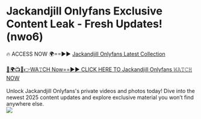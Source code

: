 # Jackandjill Onlyfans Exclusive Content Leak - Fresh Updates! (nwo6)

🔥 ACCESS NOW 🌍==►► <a href="https://tinyurl.com/kvy9nzfs" rel="nofollow">Jackandjill Onlyfans Latest Collection</a>
<br><br>
[🔴🌍📺📱👉WA𝚃CH Now==►► CLICK HERE TO Jackandjill Onlyfans 𝚆𝙰𝚃𝙲𝙷 NOW](https://tinyurl.com/kvy9nzfs)
<br><br>
Unlock Jackandjill Onlyfans's private videos and photos today! Dive into the newest 2025 content updates and explore exclusive material you won’t find anywhere else.
<br>
<a href="https://tinyurl.com/kvy9nzfs" rel="nofollow" data-target="animated-image.originalLink"><img src="https://camo.githubusercontent.com/8a4f000d20f83aca3bf7ec5f350d767afa0574a8a352519fd8cfa583a6f93a33/68747470733a2f2f692e696d6775722e636f6d2f644a486b345a712e676966" data-canonical-src="https://i.imgur.com/dJHk4Zq.gif" style="max-width: 100%; display: inline-block;" data-target="animated-image.originalImage"></a>
<br>
